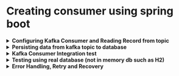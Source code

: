 # Creating consumer using spring boot

<details><b><summary>Configuring Kafka Consumer and Reading Record from topic</b></summary>
 <p>
   
  - Create new spring boot application with following dependency.
     - Kafka for spring
     - H2 Database
     - Spring data jpa
     - Lombock
 - Things required to configure kafka consumer
   - MessageLitenerContainer  
    - KafkaMessageLitenerContainer
       - Polls the record
       - commit the offsets
       - single threaded
    - ConcurrentMessageListenerContainer
       - Represent multiple LaflaMessageListenerContainer
  - @KafkaListener annotation
    - It uses the concurrentmessageListenercontainer internally
    - Simplest way to configure kafka consumer
  - <b>Follow below stesps to configure kafka consumer in your spring boot application </b>
    - Specify below properties in application.prop file
       ```
      server.port=8081
      spring.kafka.bootstrap-servers=localhost:9094, localhost:9093
      spring.kafka.consumer.key-deserializer = org.apache.kafka.common.serialization.IntegerDeserializer
      spring.kafka.consumer.value-deserializer = org.apache.kafka.common.serialization.StringDeserializer
      spring.kafka.consumer.group-id = grocery-event-group
       ```
    - Create a new Class named GroceryEventConsumerConfig, annotate it with @Configuration and @EnableKafka annotations
    - Create a new bean class as shown below<br/>
      ```
        @Component
        @Slf4j
        public class GroceryEventConsumer {

        /*Here we are going to get the record in ConsumerRecord obj, while producing we passed producer record
         *can pass multiple topic
         * */
        @KafkaListener(topics = {"grocery-event"})
        public void onMessage(ConsumerRecord<Integer, String> consumerRecord) {
          log.info("records is {}",consumerRecord);
        }
        }
      ```
  - <b>Consumer Group, Rebalance</b>
   - Consumer Group -> Running multiple instances of the same application with same group id
   - Rebalance -> Changing partition ownership form one to another
 - <b>Committing Offsets manually- Pending Not covered yet</b> for more details please check kafka ref doc.
   -  kdsfk
   -  sdfsf
   -  fsdfsf
   -  fsdfsff
 - <b>Concurrent Consumer</b> - Spin up multiple listener container.
   - define below Bean in ```GroceryEventConsumerConfig.java``` file and set ```factory.setConcurrency(int value) ex. 2,3,4,...etc```
     ```
      @Bean
      @ConditionalOnMissingBean(name = "kafkaListenerContainerFactory")
      ConcurrentKafkaListenerContainerFactory<?, ?> kafkaListenerContainerFactory(
          ConcurrentKafkaListenerContainerFactoryConfigurer configurer,
          ObjectProvider<ConsumerFactory<Object, Object>> kafkaConsumerFactory) {
        ConcurrentKafkaListenerContainerFactory<Object, Object> factory = new ConcurrentKafkaListenerContainerFactory<>();
        configurer.configure(factory, kafkaConsumerFactory
            .getIfAvailable(() -> new DefaultKafkaConsumerFactory<>(properties.buildConsumerProperties())));

        /*concurrency not recommended for application running on cloud*/
        factory.setConcurrency(3);
        return factory;
      }
     ```
     - Now restart the server, you will observe in console pointing multiple listener running in different thread.
  
</p>
</details>
  
<details><summary><b>Persisting data from kafka topic to database </b></summary>
<p>

- Configure h2 database
  - use the below properties in your application.prop or yml file
  ```
  spring.datasource.url = jdbc:h2:mem:grocerydb
  spring.sql.init.username = sa
  spring.sql.init.password=
  spring.datasource.driver-class-name = org.h2.Driver
  spring.jpa.database = h2
  spring.jpa.database-platform = org.hibernate.dialect.H2Dialect
  spring.jpa.generate-ddl = true
  spring.jpa.show-sql = true
  spring.h2.console.enabled = true
  ```
  - To access console from browser add spring boot web starter dependency in pom.xml file
  - Run your application and try to access localhost:/<port>/h2-console, in case of application context, append context name after port .
  - Create Repo and Service classes, call it from consumer onmessage method. 
</p> 
</details>   
  
<details><b><summary>Kafka Consumer Integration test</b></summary>
 
<p>
 
  - Define following properties in application.prop or yml file
  ```
  spring.kafka.producer.key-serializer = org.apache.kafka.common.serialization.IntegerSerializer
  spring.kafka.producer.value-serializer = org.apache.kafka.common.serialization.StringSerializer
  spring.kafka.template.default-topic=grocery-event
  spring.kafka.producer.bootstrap-servers=localhost:9094, localhost:9093

  ```
  - Create Test class ``` ConsumerIntegTest.java  ``` and define all the required test method.
 
 
</p>
</details>
  
</details>
<details><b><summary>Testing using real database (not in memory db such as H2)</b></summary>
 
<p>
 
- Pending comming soon
- Testing spring boot application by andy william
 
 
 
</p>
</details>
  
<details><b><summary>Error Handling, Retry and Recovery</b></summary>
 
<p>
 
- Custom Error Handler and custom retry in kafka consumer
  - Go to GroceryEventConsumerConfig.java class
  - Set commonerrorhandler
  - create a new method, this method will retunr DefaultErrorHandler with backoff of max 3 retry, and 1 second interval
  ``` 
  /*concurrency not recommended for application running on cloud*/
		factory.setConcurrency(3);
		factory.setCommonErrorHandler(null);
  ```
 ```
  public DefaultErrorHandler getErrorHandler() {
		var fixedBackOff = new FixedBackOff(1000L, 3);
		return new DefaultErrorHandler(fixedBackOff);
	}
 ```
- Add a RetryListener to monitor each retry attempt
	
	```
	var defaultErrorHandler = new DefaultErrorHandler(fixedBackOff);
		defaultErrorHandler.setRetryListeners((consumerRec, ex, attempt)->{
			log.info("GroceryEventConsumerConfig.getErrorHandler() exception {}, delivery attempt {}",ex.getMessage(),attempt);
		});
	```
- Retry specific exception by defining custom policy
	- Declare a list of non retryable exception and add it to exception handler.
	```
	var exceptionsToIgnore = List.of(IllegalArgumentException.class
				 ,NullPointerException.class);
		 exceptionsToIgnore.forEach(defaultErrorHandler :: addNotRetryableExceptions);
	```
- Retry Failed record with Exponential BackOff
	- Use replace fixedbackoff with expbackoff as shown below
	```
	/* step 4. Retries with Exponential backoff*/ 
		var expBackOff = new ExponentialBackOffWithMaxRetries(5);
		expBackOff.setInitialInterval(1000L);
		expBackOff.setMultiplier(2.0);
		expBackOff.setMaxInterval(10000L);
		var defaultErrorHandler = new
	  DefaultErrorHandler(expBackOff);
	  defaultErrorHandler.setRetryListeners((consumerRec, ex, attempt)->{ log.
	  info("GroceryEventConsumerConfig.getErrorHandler() exception {}, delivery attempt {}"
	  ,ex.getMessage(),attempt); });
	```
- Recovery in kafka consumer
	- <b>Approach 1 </b>
	  - publish the failed message to retry topic
	    - Define following method in your consumer config class
	    ```
		 public DeadLetterPublishingRecoverer getRecoverer() {

		DeadLetterPublishingRecoverer recoverer = new DeadLetterPublishingRecoverer(template,
			(r, e) -> {
			    if (e instanceof RecoverableDataAccessException ||  e.getCause() instanceof RecoverableDataAccessException) {
				log.info("inside RecoverableDataAccessException publishing msg on retrytopic");
				return new TopicPartition(retryTopicName, r.partition());
			    }
			    else {
				return new TopicPartition(deadLetterTopicName, r.partition());
			    }
			});
		return recoverer;
		}
	    ```
	    - Define two topics retry and dlt in application.prop file. explicitly throw RecoverableDataAccessException from service layer and test it        		      using integration test
	
	    ```
	    topics.retry=grocery-event.retry
	    topics.dlt=grocery-event.dlt
	    ```
	    - jkdsf
	  - save the failed message in db and retry with an schedular
       - <b>Approach 2 </b>
	 - Publish the failed record to dead later topic for tracking purposes
	 - Save the failed record into db for tracking purposes
</p>
</details>




